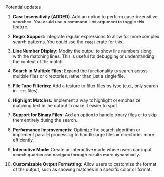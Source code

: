 Potential updates

1. **Case Insensitivity (ADDED):** Add an option to perform case-insensitive searches. You could use a command-line argument to toggle this feature.

2. **Regex Support:** Integrate regular expressions to allow for more complex search patterns. You could use the `regex` crate for this.

3. **Line Number Display:** Modify the output to show line numbers along with the matching lines. This is useful for debugging or understanding the context of the match.

4. **Search in Multiple Files:** Expand the functionality to search across multiple files or directories, rather than just a single file.

5. **File Type Filtering:** Add a feature to filter files by type (e.g., only search in `.txt` files).

6. **Highlight Matches:** Implement a way to highlight or emphasize matching text in the output to make it easier to spot.

7. **Support for Binary Files:** Add an option to handle binary files or to skip them entirely during the search.

8. **Performance Improvements:** Optimize the search algorithm or implement parallel processing to handle large files or directories more efficiently.

9. **Interactive Mode:** Create an interactive mode where users can input search queries and navigate through results more dynamically.

10. **Customizable Output Formatting:** Allow users to customize the format of the output, such as showing matches in a specific color or format.

